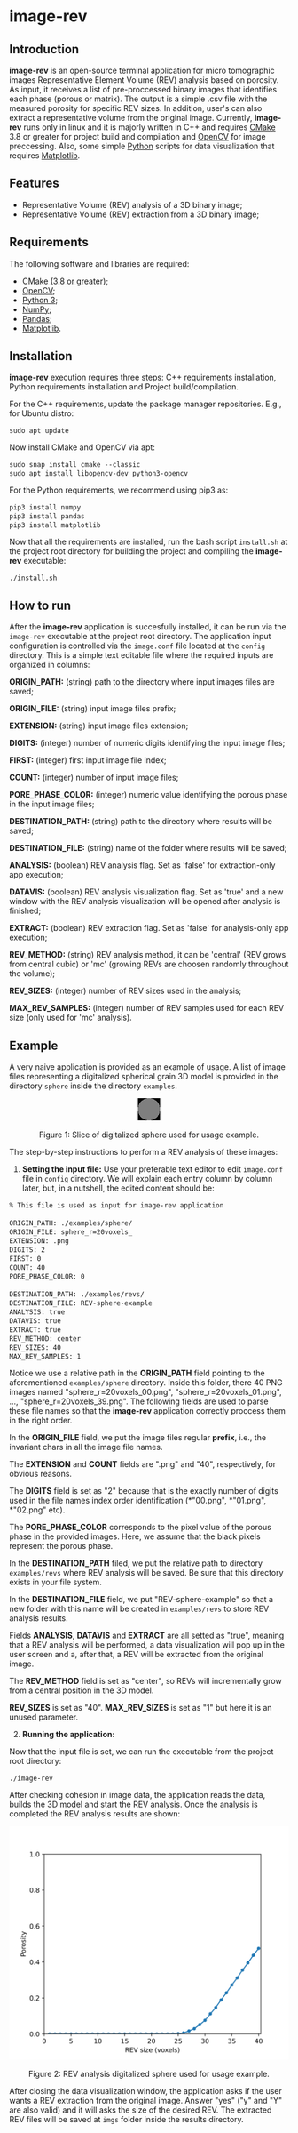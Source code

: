 # image-rev

## Introduction
**image-rev** is an open-source terminal application for micro tomographic images Representative Element Volume (REV) analysis based on porosity. As input, it receives a list of pre-proccessed binary images that identifies each phase (porous or matrix). The output is a simple .csv file with the measured porosity for specific REV sizes. In addition, user's can also extract a representative volume from the original image. Currently, **image-rev** runs only in linux and it is majorly written in C++ and requires [CMake](https://cmake.org/) 3.8 or greater for project build and compilation and [OpenCV](https://opencv.org/) for image preccessing. Also, some simple [Python](https://www.python.org/) scripts for data visualization that requires [Matplotlib](https://matplotlib.org/).   

## Features
+ Representative Volume (REV) analysis of a 3D binary image;
+ Representative Volume (REV) extraction from a 3D binary image;

## Requirements

The following software and libraries are required:
+ [CMake (3.8 or greater)](https://cmake.org/);
+ [OpenCV](https://opencv.org/);
+ [Python 3](https://www.python.org/);
+ [NumPy](https://numpy.org/);
+ [Pandas](https://pandas.pydata.org/);
+ [Matplotlib](https://matplotlib.org/).

## Installation
**image-rev** execution requires three steps: C++ requirements installation, Python requirements installation and Project build/compilation.

For the C++ requirements, update the package manager repositories. E.g., for Ubuntu distro:
```
sudo apt update
``` 

Now install CMake and OpenCV via apt:
```
sudo snap install cmake --classic
sudo apt install libopencv-dev python3-opencv
```

For the Python requirements, we recommend using pip3 as:
```
pip3 install numpy
pip3 install pandas
pip3 install matplotlib
```

Now that all the requirements are installed, run the bash script ``install.sh`` at the project root directory for building the project and compiling the **image-rev** executable:  
```
./install.sh
```

## How to run

After the **image-rev** application is succesfully installed, it can be run via the ``image-rev`` executable at the project root directory. The application input configuration is controlled via the ``image.conf`` file located at the ``config`` directory. This is a simple text editable file where the required inputs are organized in columns:

**ORIGIN_PATH:** (string) path to the directory where input images files are saved;

**ORIGIN_FILE:** (string) input image files prefix;

**EXTENSION:** (string) input image files extension;

**DIGITS:** (integer) number of numeric digits identifying the input image files;

**FIRST:** (integer) first input image file index;

**COUNT:** (integer) number of input image files;

**PORE_PHASE_COLOR:** (integer) numeric value identifying the porous phase in the input image files;


**DESTINATION_PATH:** (string) path to the directory where results will be saved;

**DESTINATION_FILE:** (string) name of the folder where results will be saved;

**ANALYSIS:** (boolean) REV analysis flag. Set as 'false' for extraction-only app execution; 

**DATAVIS:** (boolean) REV analysis visualization flag. Set as 'true' and a new window with the REV analysis visualization will be opened after analysis is finished;

**EXTRACT:** (boolean) REV extraction flag. Set as 'false' for analysis-only app execution;

**REV_METHOD:** (string) REV analysis method, it can be 'central' (REV grows from central cubic) or 'mc' (growing REVs are choosen 
randomly throughout the volume);

**REV_SIZES:** (integer) number of REV sizes used in the analysis;

**MAX_REV_SAMPLES:** (integer) number of REV samples used for each REV size (only used for 'mc' analysis).

## Example
A very naive application is provided as an example of usage. A list of image files representing a digitalized spherical grain 3D model is provided in the directory ``sphere`` inside the directory ``examples``. 

<a name="figure1"><div id="figure1"></div></a>
<p align="center">
  <img src="examples/sphere/sphere_r=20voxels_20.png">
</p>
<p align="center">Figure 1: Slice of digitalized sphere used for usage example.</p>

The step-by-step instructions to perform a REV analysis of these images:


1) **Setting the input file:**
Use your preferable text editor to edit ``image.conf`` file in ``config`` directory. We will explain each entry column by column later, but, in a nutshell, the edited content should be:

```
% This file is used as input for image-rev application

ORIGIN_PATH: ./examples/sphere/
ORIGIN_FILE: sphere_r=20voxels_
EXTENSION: .png
DIGITS: 2
FIRST: 0
COUNT: 40
PORE_PHASE_COLOR: 0

DESTINATION_PATH: ./examples/revs/
DESTINATION_FILE: REV-sphere-example
ANALYSIS: true
DATAVIS: true
EXTRACT: true
REV_METHOD: center
REV_SIZES: 40
MAX_REV_SAMPLES: 1
```

Notice we use a relative path in the **ORIGIN_PATH** field pointing to the aforementioned ``examples/sphere`` directory.
Inside this folder, there 40 PNG images named "sphere_r=20voxels_00.png", "sphere_r=20voxels_01.png", ..., "sphere_r=20voxels_39.png". 
The following fields are used to parse these file names so that the **image-rev** application correctly proccess them in the right order.

In the **ORIGIN_FILE** field, we put the image files regular **prefix**, i.e., the invariant chars in all the image file names.

The **EXTENSION** and **COUNT** fields are ".png" and "40", respectively, for obvious reasons. 

The **DIGITS** field is set as "2" because that is the exactly number of digits used in the file names index order identification (*"00.png", *"01.png", *"02.png" etc).

The **PORE_PHASE_COLOR** corresponds to the pixel value of the porous phase in the provided images. Here, we assume that the black pixels represent the porous phase.  

In the **DESTINATION_PATH** filed, we put the relative path to directory ``examples/revs`` where REV analysis will be saved. Be sure that this directory exists in your file system.

In the **DESTINATION_FILE** field, we put "REV-sphere-example" so that a new folder with this name will be created in ``examples/revs`` to store REV analysis results.

Fields **ANALYSIS**, **DATAVIS** and **EXTRACT** are all setted as "true", meaning that a REV analysis will be performed, a data visualization will pop up in the user screen and a, after that, a REV will be extracted from the original image.

The **REV_METHOD** field is set as "center", so REVs will incrementally grow from a central position in the 3D model.

**REV_SIZES** is set as "40". **MAX_REV_SIZES** is set as "1" but here it is an unused parameter.  


2) **Running the application:**

Now that the input file is set, we can run the executable from the project root directory:

```
./image-rev
```

After checking cohesion in image data, the application reads the data, builds the 3D model and start the REV analysis.
Once the analysis is completed the REV analysis results are shown:

<a name="figure2"><div id="figure2"></div></a>
<p align="center">
  <img src="examples/revs/REV-sphere-example_rm=center_rs=1/REV_analysis.svg">
</p>
<p align="center">Figure 2: REV analysis digitalized sphere used for usage example.</p>

After closing the data visualization window, the application asks if the user wants a REV extraction from the original image. Answer "yes" ("y" and "Y" are also valid) and it will asks the size of the desired REV. The extracted REV files will be saved at ``imgs`` folder inside the results directory.  
